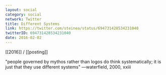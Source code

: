 ```yaml
---
layout: social
category: social
network: Twitter
title: Different Systems
link: https://twitter.com/steinea/status/694731428534231040
twitterID: 694731428534231040
date: 2016-02-02
---
```


[[2016]] / [[posting]]

"people governed by mythos rather than logos do think systematically; it is just that they use different systems" —waterfield, 2000, xxiii
